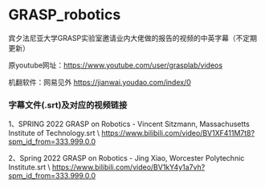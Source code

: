 # GRASP_robotics
宾夕法尼亚大学GRASP实验室邀请业内大佬做的报告的视频的中英字幕（不定期更新）

原youtube网址：https://www.youtube.com/user/grasplab/videos

机翻软件：网易见外 https://jianwai.youdao.com/index/0

### 字幕文件(.srt)及对应的视频链接

1、SPRING 2022 GRASP on Robotics - Vincent Sitzmann, Massachusetts Institute of Technology.srt \\
https://www.bilibili.com/video/BV1XF411M7t8?spm_id_from=333.999.0.0

2、Spring 2022 GRASP on Robotics - Jing Xiao, Worcester Polytechnic Institute.srt \\
https://www.bilibili.com/video/BV1kY4y1a7vh?spm_id_from=333.999.0.0
